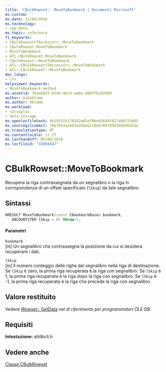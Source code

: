 ```yaml
---
title: 'CBulkRowset:: MoveToBookmark | Documenti Microsoft'
ms.custom: ''
ms.date: 11/04/2016
ms.technology:
- cpp-data
ms.topic: reference
f1_keywords:
- CBulkRowset<TAccessor>::MoveToBookmark
- CBulkRowset.MoveToBookmark
- MoveToBookmark
- ATL.CBulkRowset.MoveToBookmark
- CBulkRowset::MoveToBookmark
- ATL::CBulkRowset<TAccessor>::MoveToBookmark
- ATL::CBulkRowset::MoveToBookmark
dev_langs:
- C++
helpviewer_keywords:
- MoveToBookmark method
ms.assetid: 76aab025-819e-4ecd-ae0a-d8d3fb2d2099
author: mikeblome
ms.author: mblome
ms.workload:
- cplusplus
- data-storage
ms.openlocfilehash: 4b1911fe170262e65ef06e65649f837a0b723d05
ms.sourcegitcommit: 76b7653ae443a2b8eb1186b789f8503609d6453e
ms.translationtype: MT
ms.contentlocale: it-IT
ms.lasthandoff: 05/04/2018
ms.locfileid: "33094647"
---
```

# <a name="cbulkrowsetmovetobookmark"></a>CBulkRowset::MoveToBookmark
Recupera la riga contrassegnata da un segnalibro o la riga in corrispondenza di un offset specificato (`lSkip`) da tale segnalibro.  
  
## <a name="syntax"></a>Sintassi  
  
```cpp
HRESULT MoveToBookmark(const CBookmarkBase& bookmark,  
   DBCOUNTITEM lSkip = 0) throw();  
```  
  
#### <a name="parameters"></a>Parametri  
 `bookmark`  
 [in] Un segnalibro che contrassegna la posizione da cui si desidera recuperare i dati.  
  
 `lSkip`  
 [in] Il numero conteggio delle righe dal segnalibro nella riga di destinazione. Se `lSkip` è zero, la prima riga recuperata è la riga con segnalibro. Se `lSkip` è 1, la prima riga recuperata è la riga dopo la riga con segnalibro. Se `lSkip` è -1, la prima riga recuperata è la riga che precede la riga con segnalibro.  
  
## <a name="return-value"></a>Valore restituito  
 Vedere [IRowset:: GetData](https://msdn.microsoft.com/en-us/library/ms716988.aspx) nel *di riferimento per programmatori OLE DB*.  
  
## <a name="requirements"></a>Requisiti  
 **Intestazione:** atldbcli.h  
  
## <a name="see-also"></a>Vedere anche  
 [Classe CBulkRowset](../../data/oledb/cbulkrowset-class.md)